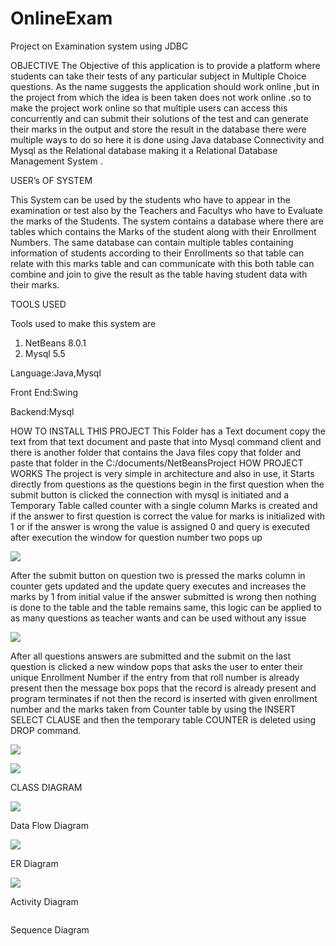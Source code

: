 # OnlineExam
Project on Examination system using JDBC

OBJECTIVE
The Objective of this application is to provide a platform where students can take their tests of any particular subject in Multiple Choice questions. As the name suggests the application should work online ,but in the project from which the idea is been taken does not work online .so to make the project work online so that multiple users can access this concurrently and can submit their solutions of the test and can generate their marks in the output and store the result in the database there were multiple ways  to do so here it is done using Java database Connectivity and Mysql as the Relational database making it a Relational Database Management System .

USER’s OF SYSTEM

This System can be used by the students who have to appear in the examination or test also by the Teachers and Facultys who have to Evaluate the marks of the Students. The system contains a database where there are tables which contains the Marks of the student along with their Enrollment Numbers. The same database can contain multiple tables containing information of students according to their Enrollments so that table can relate with this marks table and can communicate with this both table can combine and join to give the result as the table having student data with their marks.

TOOLS USED

Tools used to make this system are

1.	NetBeans 8.0.1
2.	Mysql  5.5

Language:Java,Mysql

Front End:Swing

Backend:Mysql

HOW TO INSTALL THIS PROJECT
This Folder has a Text document copy the text from that text document and paste that into Mysql command client and there is another folder that contains the Java files copy that folder and paste that folder in the C:/documents/NetBeansProject
HOW PROJECT WORKS
The project is very simple in architecture and also in use, it Starts directly from questions as the questions begin in the first question when the submit button is clicked the connection with mysql is initiated and a Temporary Table called counter with a single column Marks is created and if the answer to first question is correct the value for marks is initialized with 1 or if the answer is wrong the value is assigned 0 and query is executed after execution the window for question number two pops up


![](https://github.com/VatsalParekhgit/OnlineExam/blob/master/q1.PNG)

After the submit button on question two is pressed the marks column in counter gets updated and the update query executes and increases the marks by 1 from initial value if the answer submitted is wrong then nothing is done to the table and the table remains same, this logic can be applied to as many questions as teacher wants and can be used without any issue

![](https://github.com/VatsalParekhgit/OnlineExam/blob/master/q2.PNG)

After all questions answers are submitted and the submit on the last question is clicked a new window pops that asks the user to enter their unique Enrollment Number if the entry from that roll number is already present then the message box pops that the  record is already present and program terminates if not then the record is inserted with given enrollment number and the marks taken from Counter table by using the INSERT SELECT CLAUSE and then the temporary table COUNTER is deleted using DROP command.

![](https://github.com/VatsalParekhgit/OnlineExam/blob/master/reg1.PNG)

![](https://github.com/VatsalParekhgit/OnlineExam/blob/master/reg2.PNG)





CLASS DIAGRAM



![](https://github.com/VatsalParekhgit/OnlineExam/blob/master/OnlineExaminationSystem-ClassDiagram.JPG)




Data Flow Diagram



![](https://github.com/VatsalParekhgit/OnlineExam/blob/master/5e1bff407fba3.jpg)


ER Diagram


![](https://github.com/VatsalParekhgit/OnlineExam/blob/master/5e1bff3fefa38.jpg)

Activity Diagram


![]()


Sequence Diagram

![]()
